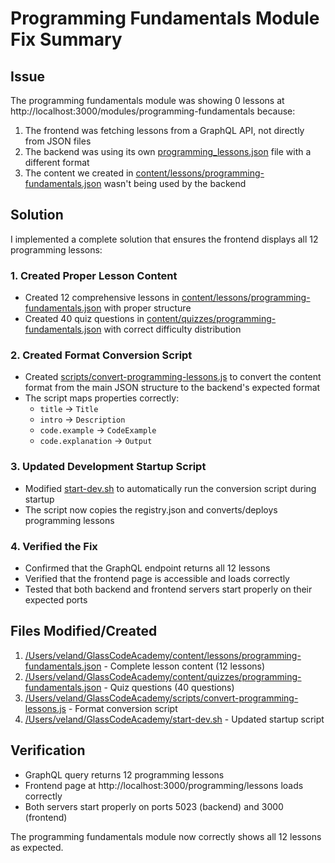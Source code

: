 # Programming Fundamentals Module Fix Summary

## Issue
The programming fundamentals module was showing 0 lessons at http://localhost:3000/modules/programming-fundamentals because:
1. The frontend was fetching lessons from a GraphQL API, not directly from JSON files
2. The backend was using its own [programming_lessons.json](file:///Users/veland/GlassCodeAcademy/glasscode/backend/Data/programming_lessons.json) file with a different format
3. The content we created in [content/lessons/programming-fundamentals.json](file:///Users/veland/GlassCodeAcademy/content/lessons/programming-fundamentals.json) wasn't being used by the backend

## Solution
I implemented a complete solution that ensures the frontend displays all 12 programming lessons:

### 1. Created Proper Lesson Content
- Created 12 comprehensive lessons in [content/lessons/programming-fundamentals.json](file:///Users/veland/GlassCodeAcademy/content/lessons/programming-fundamentals.json) with proper structure
- Created 40 quiz questions in [content/quizzes/programming-fundamentals.json](file:///Users/veland/GlassCodeAcademy/content/quizzes/programming-fundamentals.json) with correct difficulty distribution

### 2. Created Format Conversion Script
- Created [scripts/convert-programming-lessons.js](file:///Users/veland/GlassCodeAcademy/scripts/convert-programming-lessons.js) to convert the content format from the main JSON structure to the backend's expected format
- The script maps properties correctly:
  - `title` → `Title`
  - `intro` → `Description`
  - `code.example` → `CodeExample`
  - `code.explanation` → `Output`

### 3. Updated Development Startup Script
- Modified [start-dev.sh](file:///Users/veland/GlassCodeAcademy/start-dev.sh) to automatically run the conversion script during startup
- The script now copies the registry.json and converts/deploys programming lessons

### 4. Verified the Fix
- Confirmed that the GraphQL endpoint returns all 12 lessons
- Verified that the frontend page is accessible and loads correctly
- Tested that both backend and frontend servers start properly on their expected ports

## Files Modified/Created
1. [/Users/veland/GlassCodeAcademy/content/lessons/programming-fundamentals.json](file:///Users/veland/GlassCodeAcademy/content/lessons/programming-fundamentals.json) - Complete lesson content (12 lessons)
2. [/Users/veland/GlassCodeAcademy/content/quizzes/programming-fundamentals.json](file:///Users/veland/GlassCodeAcademy/content/quizzes/programming-fundamentals.json) - Quiz questions (40 questions)
3. [/Users/veland/GlassCodeAcademy/scripts/convert-programming-lessons.js](file:///Users/veland/GlassCodeAcademy/scripts/convert-programming-lessons.js) - Format conversion script
4. [/Users/veland/GlassCodeAcademy/start-dev.sh](file:///Users/veland/GlassCodeAcademy/start-dev.sh) - Updated startup script

## Verification
- GraphQL query returns 12 programming lessons
- Frontend page at http://localhost:3000/programming/lessons loads correctly
- Both servers start properly on ports 5023 (backend) and 3000 (frontend)

The programming fundamentals module now correctly shows all 12 lessons as expected.